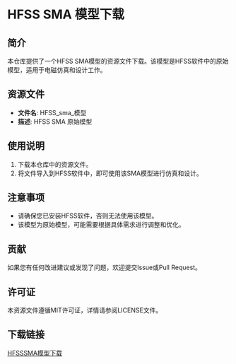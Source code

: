 # HFSS SMA 模型下载

## 简介

本仓库提供了一个HFSS SMA模型的资源文件下载。该模型是HFSS软件中的原始模型，适用于电磁仿真和设计工作。

## 资源文件

- **文件名**: HFSS_sma_模型
- **描述**: HFSS SMA 原始模型

## 使用说明

1. 下载本仓库中的资源文件。
2. 将文件导入到HFSS软件中，即可使用该SMA模型进行仿真和设计。

## 注意事项

- 请确保您已安装HFSS软件，否则无法使用该模型。
- 该模型为原始模型，可能需要根据具体需求进行调整和优化。

## 贡献

如果您有任何改进建议或发现了问题，欢迎提交Issue或Pull Request。

## 许可证

本资源文件遵循MIT许可证，详情请参阅LICENSE文件。

## 下载链接

[HFSSSMA模型下载](https://pan.quark.cn/s/f51187723e82)